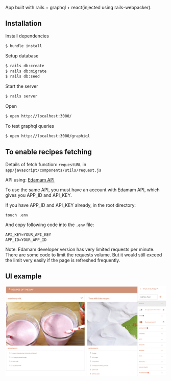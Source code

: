 App built with rails + graphql + react(injected using rails-webpacker).

## Installation

Install dependencies

```sh
$ bundle install
```

Setup database

```sh
$ rails db:create
$ rails db:migrate
$ rails db:seed
```

Start the server

```sh
$ rails server
```

Open

```sh
$ open http://localhost:3000/
```

To test graphql queries

```sh
$ open http://localhost:3000/graphiql
```

## To enable recipes fetching

Details of fetch function: `requestURL` in `app/javascript/components/utils/request.js`

API using: [Edamam API](https://developer.edamam.com/)

To use the same API, you must have an account with Edamam API, which gives you APP_ID and API_KEY.

If you have APP_ID and API_KEY already, in the root directory:

```
touch .env
```

And copy following code into the `.env` file:

```
API_KEY=YOUR_API_KEY
APP_ID=YOUR_APP_ID
```

Note: Edamam developer version has very limited requests per minute. There are some code to limit the requests volume. But it would still exceed the limit very easily if the page is refreshed frequently.

## UI example

![example](./example.png)
